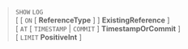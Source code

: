 > `SHOW` `LOG` <br>
      \[ \[ `ON` \[ **ReferenceType** \] \] **ExistingReference** \] <br>
      \[ `AT` \[ `TIMESTAMP` | `COMMIT` \] **TimestampOrCommit** \] <br>
      \[ `LIMIT` **PositiveInt** \]